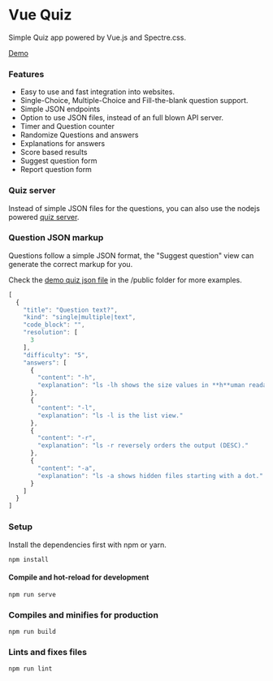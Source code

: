 # Vue Quiz

Simple Quiz app powered by Vue.js and Spectre.css.

[Demo](https://bytee.net/quiz/lpic-1-exam-102#/)

### Features

* Easy to use and fast integration into websites.
* Single-Choice, Multiple-Choice and Fill-the-blank question support.
* Simple JSON endpoints
* Option to use JSON files, instead of an full blown API server.
* Timer and Question counter
* Randomize Questions and answers
* Explanations for answers
* Score based results
* Suggest question form
* Report question form

### Quiz server

Instead of simple JSON files for the questions, you can also use the nodejs powered [quiz server](https://github.com/bytee-net/quiz-server).

### Question JSON markup

Questions follow a simple JSON format, the "Suggest question" view can generate the correct markup for you.

Check the [demo quiz json file](https://github.com/bytee-net/quiz/blob/master/public/sample-questions-lpic101.json) in the /public folder for more examples.

```javascript
[
  {
    "title": "Question text?",
    "kind": "single|multiple|text",
    "code_block": "",
    "resolution": [
      3
    ],
    "difficulty": "5",
    "answers": [
      {
        "content": "-h",
        "explanation": "ls -lh shows the size values in **h**uman readable format."
      },
      {
        "content": "-l",
        "explanation": "ls -l is the list view."
      },
      {
        "content": "-r",
        "explanation": "ls -r reversely orders the output (DESC)."
      },
      {
        "content": "-a",
        "explanation": "ls -a shows hidden files starting with a dot."
      }
    ]
  }
]
```

### Setup

Install the dependencies first with npm or yarn.

```
npm install
```

#### Compile and hot-reload for development
```
npm run serve
```

### Compiles and minifies for production
```
npm run build
```

### Lints and fixes files
```
npm run lint
```
